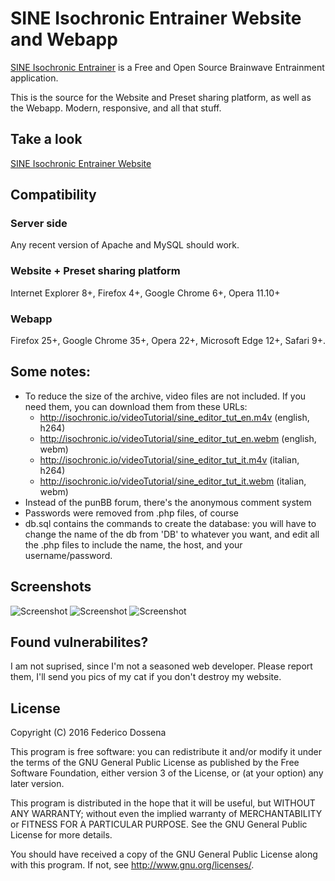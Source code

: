 # SINE Isochronic Entrainer Website and Webapp
[SINE Isochronic Entrainer](http://isochronic.io) is a Free and Open Source Brainwave Entrainment application.

This is the source for the Website and Preset sharing platform, as well as the Webapp. Modern, responsive, and all that stuff.

## Take a look
[SINE Isochronic Entrainer Website](http://isochronic.io/)

## Compatibility
### Server side
Any recent version of Apache and MySQL should work.
### Website + Preset sharing platform
Internet Explorer 8+, Firefox 4+, Google Chrome 6+, Opera 11.10+
### Webapp
Firefox 25+, Google Chrome 35+, Opera 22+, Microsoft Edge 12+, Safari 9+.

## Some notes:
* To reduce the size of the archive, video files are not included. If you need them, you can download them from these URLs:
	* http://isochronic.io/videoTutorial/sine_editor_tut_en.m4v     (english, h264)
	* http://isochronic.io/videoTutorial/sine_editor_tut_en.webm     (english, webm)
	* http://isochronic.io/videoTutorial/sine_editor_tut_it.m4v     (italian, h264)
	* http://isochronic.io/videoTutorial/sine_editor_tut_it.webm     (italian, webm)
* Instead of the punBB forum, there's the anonymous comment system
* Passwords were removed from .php files, of course
* db.sql contains the commands to create the database: you will have to change the name of the db from 'DB' to whatever you want, and edit all the .php files to include the name, the host, and your username/password.

## Screenshots
![Screenshot](http://fdossena.com/sine/website1.png)
![Screenshot](http://fdossena.com/sine/website2.png)
![Screenshot](http://fdossena.com/sine/webapp1.png)

## Found vulnerabilites?
I am not suprised, since I'm not a seasoned web developer. Please report them, I'll send you pics of my cat if you don't destroy my website.

## License
Copyright (C) 2016 Federico Dossena

This program is free software: you can redistribute it and/or modify
it under the terms of the GNU General Public License as published by
the Free Software Foundation, either version 3 of the License, or
(at your option) any later version.

This program is distributed in the hope that it will be useful,
but WITHOUT ANY WARRANTY; without even the implied warranty of
MERCHANTABILITY or FITNESS FOR A PARTICULAR PURPOSE.  See the
GNU General Public License for more details.

You should have received a copy of the GNU General Public License
along with this program.  If not, see <http://www.gnu.org/licenses/>.
